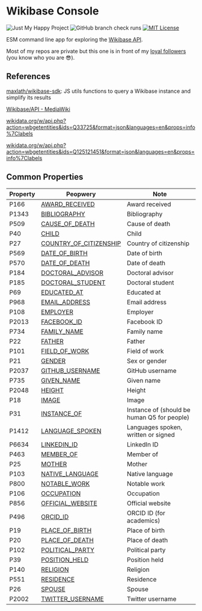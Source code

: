 # Wikibase Console

![Just My Happy Project](https://img.shields.io/badge/Just%20My-Happy%20Project-a020f0)
![GitHub branch check runs](https://img.shields.io/github/check-runs/GaryB432/wikibase-console/master)
[![MIT License](https://img.shields.io/badge/License-MIT-green.svg)](https://choosealicense.com/licenses/mit/)

ESM command line app for exploring the [Wikibase API](https://www.mediawiki.org/wiki/Wikibase/API).

Most of my repos are private but this one is in front of my [loyal followers](https://github.com/GaryB432?tab=followers) (you know who you are 😎).

## References

[maxlath/wikibase-sdk](https://github.com/maxlath/wikibase-sdk): JS utils functions to query a Wikibase instance and simplify its results

[Wikibase/API - MediaWiki](https://www.mediawiki.org/wiki/Wikibase/API)

[wikidata.org/w/api.php?action=wbgetentities&ids=Q33725&format=json&languages=en&props=info%7Clabels](https://www.wikidata.org/w/api.php?action=wbgetentities&ids=Q33725&format=json&languages=en&props=info%7Clabels)

[wikidata.org/w/api.php?action=wbgetentities&ids=Q125121451&format=json&languages=en&props=info%7Clabels](https://www.wikidata.org/w/api.php?action=wbgetentities&ids=Q125121451&format=json&languages=en&props=info%7Clabels)

## Common Properties

<!-- prettier-ignore -->
| Property | Peopwery | Note | 
| --- | --- | --- | 
| P166 | [AWARD_RECEIVED](https://www.wikidata.org/wiki/Property:P166) | Award received | 
| P1343 | [BIBLIOGRAPHY](https://www.wikidata.org/wiki/Property:P1343) | Bibliography | 
| P509 | [CAUSE_OF_DEATH](https://www.wikidata.org/wiki/Property:P509) | Cause of death | 
| P40 | [CHILD](https://www.wikidata.org/wiki/Property:P40) | Child | 
| P27 | [COUNTRY_OF_CITIZENSHIP](https://www.wikidata.org/wiki/Property:P27) | Country of citizenship | 
| P569 | [DATE_OF_BIRTH](https://www.wikidata.org/wiki/Property:P569) | Date of birth | 
| P570 | [DATE_OF_DEATH](https://www.wikidata.org/wiki/Property:P570) | Date of death | 
| P184 | [DOCTORAL_ADVISOR](https://www.wikidata.org/wiki/Property:P184) | Doctoral advisor | 
| P185 | [DOCTORAL_STUDENT](https://www.wikidata.org/wiki/Property:P185) | Doctoral student | 
| P69 | [EDUCATED_AT](https://www.wikidata.org/wiki/Property:P69) | Educated at | 
| P968 | [EMAIL_ADDRESS](https://www.wikidata.org/wiki/Property:P968) | Email address | 
| P108 | [EMPLOYER](https://www.wikidata.org/wiki/Property:P108) | Employer | 
| P2013 | [FACEBOOK_ID](https://www.wikidata.org/wiki/Property:P2013) | Facebook ID | 
| P734 | [FAMILY_NAME](https://www.wikidata.org/wiki/Property:P734) | Family name | 
| P22 | [FATHER](https://www.wikidata.org/wiki/Property:P22) | Father | 
| P101 | [FIELD_OF_WORK](https://www.wikidata.org/wiki/Property:P101) | Field of work | 
| P21 | [GENDER](https://www.wikidata.org/wiki/Property:P21) | Sex or gender | 
| P2037 | [GITHUB_USERNAME](https://www.wikidata.org/wiki/Property:P2037) | GitHub username | 
| P735 | [GIVEN_NAME](https://www.wikidata.org/wiki/Property:P735) | Given name | 
| P2048 | [HEIGHT](https://www.wikidata.org/wiki/Property:P2048) | Height | 
| P18 | [IMAGE](https://www.wikidata.org/wiki/Property:P18) | Image | 
| P31 | [INSTANCE_OF](https://www.wikidata.org/wiki/Property:P31) | Instance of (should be human Q5 for people) | 
| P1412 | [LANGUAGE_SPOKEN](https://www.wikidata.org/wiki/Property:P1412) | Languages spoken, written or signed | 
| P6634 | [LINKEDIN_ID](https://www.wikidata.org/wiki/Property:P6634) | LinkedIn ID | 
| P463 | [MEMBER_OF](https://www.wikidata.org/wiki/Property:P463) | Member of | 
| P25 | [MOTHER](https://www.wikidata.org/wiki/Property:P25) | Mother | 
| P103 | [NATIVE_LANGUAGE](https://www.wikidata.org/wiki/Property:P103) | Native language | 
| P800 | [NOTABLE_WORK](https://www.wikidata.org/wiki/Property:P800) | Notable work | 
| P106 | [OCCUPATION](https://www.wikidata.org/wiki/Property:P106) | Occupation | 
| P856 | [OFFICIAL_WEBSITE](https://www.wikidata.org/wiki/Property:P856) | Official website | 
| P496 | [ORCID_ID](https://www.wikidata.org/wiki/Property:P496) | ORCID ID (for academics) | 
| P19 | [PLACE_OF_BIRTH](https://www.wikidata.org/wiki/Property:P19) | Place of birth | 
| P20 | [PLACE_OF_DEATH](https://www.wikidata.org/wiki/Property:P20) | Place of death | 
| P102 | [POLITICAL_PARTY](https://www.wikidata.org/wiki/Property:P102) | Political party | 
| P39 | [POSITION_HELD](https://www.wikidata.org/wiki/Property:P39) | Position held | 
| P140 | [RELIGION](https://www.wikidata.org/wiki/Property:P140) | Religion | 
| P551 | [RESIDENCE](https://www.wikidata.org/wiki/Property:P551) | Residence | 
| P26 | [SPOUSE](https://www.wikidata.org/wiki/Property:P26) | Spouse | 
| P2002 | [TWITTER_USERNAME](https://www.wikidata.org/wiki/Property:P2002) | Twitter username |
